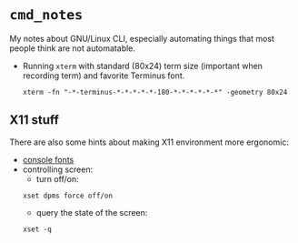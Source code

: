 # `cmd_notes`
My notes about GNU/Linux CLI,
especially automating things that most people think are not automatable.

  * Running `xterm` with standard (80x24) term size
    (important when recording term)
    and favorite Terminus font.

    ```shell
    xterm -fn "-*-terminus-*-*-*-*-*-180-*-*-*-*-*-*" -geometry 80x24
    ```

## X11 stuff
There are also some hints about making X11 environment more ergonomic:

  * [console fonts](./fonts.md)
  * controlling screen:
      - turn off/on:
      ```
      xset dpms force off/on
      ```
      - query the state of the screen:
      ```
      xset -q
      ```

